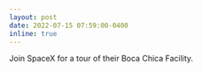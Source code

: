 ```yaml
---
layout: post
date: 2022-07-15 07:59:00-0400
inline: true
---
```


Join SpaceX for a tour of their Boca Chica Facility.

